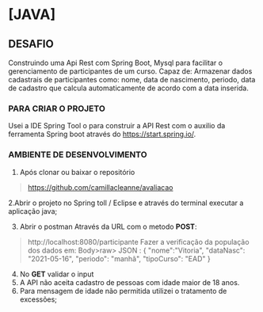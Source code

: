 # [JAVA]
## DESAFIO
Construindo uma Api Rest com Spring Boot, Mysql para facilitar o gerenciamento de participantes de um curso. 
Capaz de: Armazenar dados cadastrais de participantes como: nome, data de nascimento, periodo, data de cadastro que calcula automaticamente de acordo com a data inserida.

### PARA CRIAR O PROJETO
Usei a IDE Spring Tool o para construir a API Rest com o auxilio da ferramenta Spring boot através do https://start.spring.io/.
### AMBIENTE DE DESENVOLVIMENTO
1. Após clonar ou baixar o repositório 
> https://github.com/camillacleanne/avaliacao

2.Abrir o projeto no Spring toll / Eclipse e através do terminal executar a aplicação java;

3. Abrir o postman
Através da URL com o metodo **POST**:
> http://localhost:8080/participante
Fazer a verificação da população dos dados em:
Body>raw> JSON :
{
    "nome":"Vitoria",
    "dataNasc": "2021-05-16",
    "periodo": "manhã",
    "tipoCurso": "EAD"
}

4. No **GET** validar o input
5. A API não aceita cadastro de pessoas com idade maior de 18 anos.
6. Para mensagem de idade não permitida utilizei o tratamento de excessões; 

